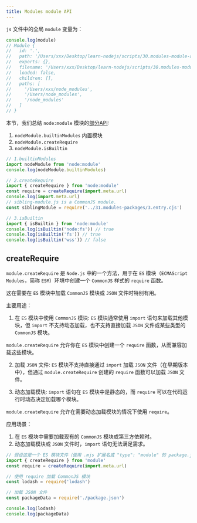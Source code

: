 ```yaml
---
title: Modules module API
---
```


`js` 文件中的全局 `module` 变量为：

```js
console.log(module)
// Module {
//   id: '.',
//   path: '/Users/xxx/Desktop/learn-nodejs/scripts/30.modules-module-api',
//   exports: {},
//   filename: '/Users/xxx/Desktop/learn-nodejs/scripts/30.modules-module-api/index.js',
//   loaded: false,
//   children: [],
//   paths: [
//     '/Users/xxx/node_modules',
//     '/Users/node_modules',
//     '/node_modules'
//   ]
// }
```

本节，我们总结 `node:module` 模块的[部分API](https://nodejs.org/docs/latest/api/module.html):

1. `nodeModule.builtinModules` 内置模块
2. `nodeModule.createRequire`
3. `nodeModule.isBuiltin`

```js
// 1.builtinModules
import nodeModule from 'node:module'
console.log(nodeModule.builtinModules)
```

```js
// 2.createRequire
import { createRequire } from 'node:module'
const require = createRequire(import.meta.url)
console.log(import.meta.url)
// sibling-module.js is a CommonJS module.
const siblingModule = require('../31.modules-packages/3.entry.cjs')
```

```js
// 3.isBuiltin
import { isBuiltin } from 'node:module'
console.log(isBuiltin('node:fs')) // true
console.log(isBuiltin('fs')) // true
console.log(isBuiltin('wss')) // false
```

## createRequire

`module.createRequire` 是 `Node.js` 中的一个方法，用于在 `ES` 模块（`ECMAScript Modules`，简称 `ESM`）环境中创建一个 `CommonJS` 样式的 `require` 函数。

这在需要在 `ES` 模块中加载 `CommonJS` 模块或 `JSON` 文件时特别有用。

主要用途：

1. 在 `ES` 模块中使用 `CommonJS` 模块:
`ES` 模块通常使用 `import` 语句来加载其他模块，但 `import` 不支持动态加载，也不支持直接加载 `JSON` 文件或某些类型的 `CommonJS` 模块。

`module.createRequire` 允许你在 `ES` 模块中创建一个 `require` 函数，从而兼容加载这些模块。

2. 加载 `JSON` 文件:
`ES` 模块不支持直接通过 `import` 加载 `JSON` 文件（在早期版本中），但通过 `module.createRequire` 创建的 `require` 函数可以加载 `JSON` 文件。

3. 动态加载模块:
`import` 语句在 `ES` 模块中是静态的，而 `require` 可以在代码运行时动态决定加载哪个模块。

`module.createRequire` 允许在需要动态加载模块的情况下使用 `require`。

应用场景：

1. 在 `ES` 模块中需要加载现有的 `CommonJS` 模块或第三方依赖时。
2. 动态加载模块或 `JSON` 文件时，`import` 语句无法满足需求。

```js
// 假设这是一个 ES 模块文件（使用 .mjs 扩展名或 "type": "module" 的 package.json）
import { createRequire } from 'module'
const require = createRequire(import.meta.url)

// 使用 require 加载 CommonJS 模块
const lodash = require('lodash')

// 加载 JSON 文件
const packageData = require('./package.json')

console.log(lodash)
console.log(packageData)
```
